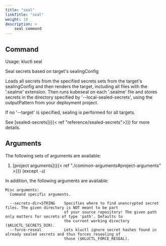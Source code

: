 ```yaml
---
title: "seal"
linkTitle: "seal"
weight: 10
description: >
    seal command
---
```


## Command
<!-- BEGIN SECTION "seal" "Usage" false -->
Usage: kluctl seal

Seal secrets based on target's sealingConfig

Loads all secrets from the specified secrets sets from the target's sealingConfig and then renders the target, including
all files with the '.sealme' extension. Then runs kubeseal on each '.sealme' file and stores secrets in the directory
specified by '--local-sealed-secrets', using the outputPattern from your deployment project.

If no '--target' is specified, sealing is performed for all targets.

<!-- END SECTION -->

See [sealed-secrets]({{< ref "reference/sealed-secrets">}}) for more details.

## Arguments
The following sets of arguments are available:
1. [project arguments]({{< ref "./common-arguments#project-arguments" >}}) (except `-a`)

In addition, the following arguments are available:
<!-- BEGIN SECTION "seal" "Misc arguments" true -->
```
Misc arguments:
  Command specific arguments.

  --secrets-dir=STRING    Specifies where to find unencrypted secret files. The given directory is NOT meant to be part
                          of your source repository! The given path only matters for secrets of type 'path'. Defaults to
                          the current working directory ($KLUCTL_SECRETS_DIR).
  --force-reseal          Lets kluctl ignore secret hashes found in already sealed secrets and thus forces resealing of
                          those ($KLUCTL_FORCE_RESEAL).

```
<!-- END SECTION -->
